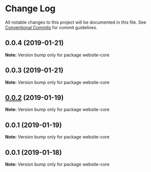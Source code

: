 # Change Log

All notable changes to this project will be documented in this file.
See [Conventional Commits](https://conventionalcommits.org) for commit guidelines.

## 0.0.4 (2019-01-21)

**Note:** Version bump only for package website-core





## 0.0.3 (2019-01-21)

**Note:** Version bump only for package website-core





## [0.0.2](https://github.com/nathanvale/form-foundations/compare/website-core@0.0.1...website-core@0.0.2) (2019-01-19)

**Note:** Version bump only for package website-core





## 0.0.1 (2019-01-19)

**Note:** Version bump only for package website-core





## 0.0.1 (2019-01-18)

**Note:** Version bump only for package website-core
